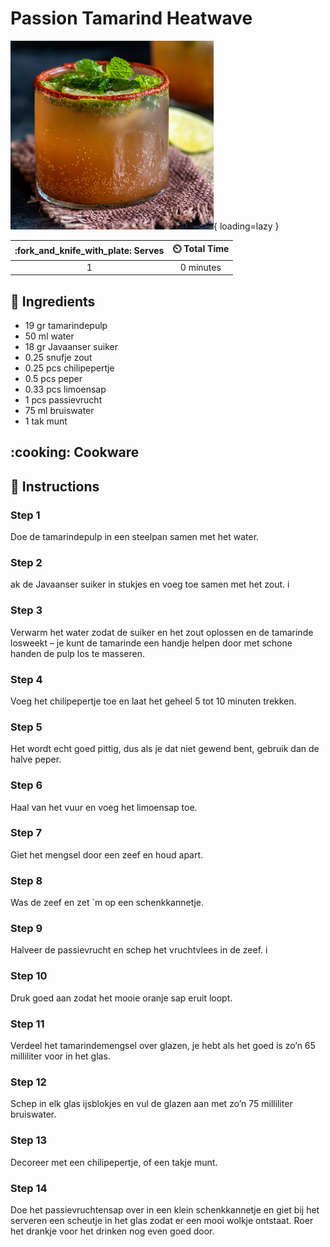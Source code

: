 # Passion Tamarind Heatwave

![Passion Tamarind Heatwave](assets/images/passion-tamarind-heatwave.png){ loading=lazy }

| :fork_and_knife_with_plate: Serves | :timer_clock: Total Time |
|:----------------------------------:|:-----------------------: |
| 1 | 0 minutes |

## :salt: Ingredients

- 19 gr tamarindepulp
- 50 ml water
- 18 gr Javaanser suiker
- 0.25 snufje zout
- 0.25 pcs chilipepertje
- 0.5 pcs peper
- 0.33 pcs limoensap
- 1 pcs passievrucht
- 75 ml bruiswater
- 1 tak munt

## :cooking: Cookware

## :pencil: Instructions

### Step 1

Doe de tamarindepulp in een steelpan samen met het water.

### Step 2

ak de Javaanser suiker in stukjes en voeg toe samen met het zout. i

### Step 3

Verwarm het water zodat de suiker en het zout oplossen en de tamarinde losweekt – je kunt de tamarinde een handje
helpen door met schone handen de pulp los te masseren.

### Step 4

Voeg het chilipepertje toe en laat het geheel 5 tot 10 minuten trekken.

### Step 5

Het wordt echt goed pittig, dus als je dat niet gewend bent, gebruik dan de halve peper.

### Step 6

Haal van het vuur en voeg het limoensap toe.

### Step 7

Giet het mengsel door een zeef en houd apart.

### Step 8

Was de zeef en zet `m op een schenkkannetje.

### Step 9

Halveer de passievrucht en schep het vruchtvlees in de zeef. i

### Step 10

Druk goed aan zodat het mooie oranje sap eruit loopt.

### Step 11

Verdeel het tamarindemengsel over glazen, je hebt als het goed is zo’n 65 milliliter voor in het glas.

### Step 12

Schep in elk glas ijsblokjes en vul de glazen aan met zo’n 75 milliliter bruiswater.

### Step 13

Decoreer met een chilipepertje, of een takje munt.

### Step 14

Doe het passievruchtensap over in een klein schenkkannetje en giet bij het serveren een scheutje in het glas zodat er
een mooi wolkje ontstaat. Roer het drankje voor het drinken nog even goed door.
